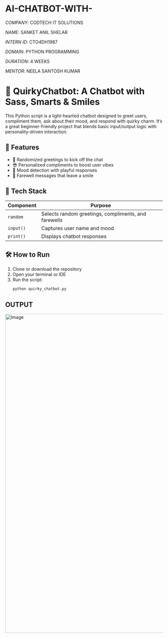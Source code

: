# AI-CHATBOT-WITH-

*COMPANY*: CODTECH IT SOLUTIONS

*NAME*: SANKET ANIL SHELAR

*INTERN ID*: CTO4DH1987

*DOMAIN*: PYTHON PROGRAMMING

*DURATION*: 4 WEEKS

*MENTOR*: NEELA SANTOSH KUMAR



# 🤖 QuirkyChatbot: A Chatbot with Sass, Smarts & Smiles

This Python script is a light-hearted chatbot designed to greet users, compliment them, ask about their mood, and respond with quirky charm. It’s a great beginner-friendly project that blends basic input/output logic with personality-driven interaction.

## 🎉 Features

- 👋 Randomized greetings to kick off the chat
- 😎 Personalized compliments to boost user vibes
- 🧠 Mood detection with playful responses
- 👋 Farewell messages that leave a smile

## 🧰 Tech Stack

| Component     | Purpose                          |
|--------------|----------------------------------|
| `random`      | Selects random greetings, compliments, and farewells |
| `input()`     | Captures user name and mood      |
| `print()`     | Displays chatbot responses       |

## 🛠️ How to Run

1. Clone or download the repository  
2. Open your terminal or IDE  
3. Run the script:
   ```bash
   python quirky_chatbot.py

## OUTPUT
<img width="1920" height="1020" alt="Image" src="https://github.com/user-attachments/assets/381ba6fe-2be1-4fc9-b63b-46963b74f736" />
